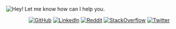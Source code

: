 ![Hey! Let me know how can I help you.](https://github.com/goncaloperes/GoncaloPeres/blob/master/GitHub_Intro.gif)

<p align="center">
	<a href="https://github.com/goncaloperes"><img src="https://img.shields.io/github/followers/goncaloperes.svg?label=GitHub&style=flat-square" alt="GitHub"></a>
	<a href="https://www.linkedin.com/in/goncaloperes"><img src="https://img.shields.io/badge/LinkedIn--_.svg?style=flat-square&logo=linkedin" alt="LinkedIn"></a>
	<a href="https://www.reddit.com/user/goncaloperes"><img src="https://img.shields.io/reddit/user-karma/combined/goncaloperes?style=flat-square&label=Reddit" alt="Reddit"></a>
	<a href="https://stackoverflow.com/users/7109869/gon%c3%a7alo-peres-%e9%be%9a%e7%87%bf%e7%a6%84"><img src="https://img.shields.io/stackexchange/stackoverflow/r/7109869?style=flat-square&label=StackOverflow" alt="StackOverflow"></a>
	<a href="https://twitter.com/GoncaloMPeres"><img src="https://img.shields.io/twitter/follow/GoncaloMPeres?label=Twitter&style=flat-square" alt="Twitter"></a>
</p>
